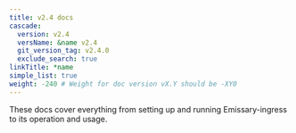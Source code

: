 ```yaml
---
title: v2.4 docs
cascade:
  version: v2.4
  versName: &name v2.4
  git_version_tag: v2.4.0
  exclude_search: true
linkTitle: *name
simple_list: true
weight: -240 # Weight for doc version vX.Y should be -XY0
---
```


These docs cover everything from setting up and running Emissary-ingress to its operation and usage.
